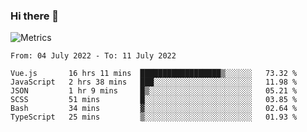 ### Hi there 👋

![Metrics](https://github.com/radoapx/radoapx/blob/main/github-metrics.svg)

<!--START_SECTION:waka-->

```text
From: 04 July 2022 - To: 11 July 2022

Vue.js       16 hrs 11 mins  ██████████████████▒░░░░░░   73.32 %
JavaScript   2 hrs 38 mins   ███░░░░░░░░░░░░░░░░░░░░░░   11.98 %
JSON         1 hr 9 mins     █▒░░░░░░░░░░░░░░░░░░░░░░░   05.21 %
SCSS         51 mins         █░░░░░░░░░░░░░░░░░░░░░░░░   03.85 %
Bash         34 mins         ▓░░░░░░░░░░░░░░░░░░░░░░░░   02.64 %
TypeScript   25 mins         ▒░░░░░░░░░░░░░░░░░░░░░░░░   01.93 %
```

<!--END_SECTION:waka-->

<!--
**radoapx/radoapx** is a ✨ _special_ ✨ repository because its `README.md` (this file) appears on your GitHub profile.

Here are some ideas to get you started:

- 🔭 I’m currently working on ...
- 🌱 I’m currently learning ...
- 👯 I’m looking to collaborate on ...
- 🤔 I’m looking for help with ...
- 💬 Ask me about ...
- 📫 How to reach me: ...
- 😄 Pronouns: ...
- ⚡ Fun fact: ...
-->
